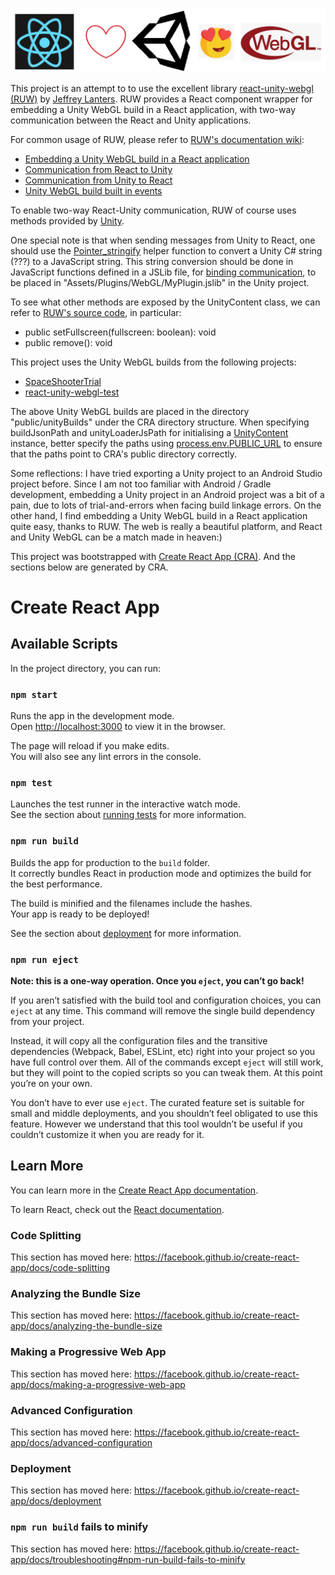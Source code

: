 ![Logo](https://raw.githubusercontent.com/ioio-creative/react-unity-webgl-trial/master/public/logos/react-unity-webgl.jpg)

This project is an attempt to to use the excellent library [react-unity-webgl (RUW)](https://github.com/elraccoone/react-unity-webgl) by [Jeffrey Lanters](https://github.com/jeffreylanters). RUW provides a React component wrapper for embedding a Unity WebGL build in a React application, with two-way communication between the React and Unity applications.

For common usage of RUW, please refer to [RUW's documentation wiki](https://github.com/elraccoone/react-unity-webgl/wiki):
* [Embedding a Unity WebGL build in a React application](https://github.com/elraccoone/react-unity-webgl/wiki/Quick-Start-Guide)
* [Communication from React to Unity](https://github.com/elraccoone/react-unity-webgl/wiki/Communication-from-React-to-Unity)
* [Communication from Unity to React](https://github.com/elraccoone/react-unity-webgl/wiki/Communication-from-Unity-to-React)
* [Unity WebGL build built in events](https://github.com/elraccoone/react-unity-webgl/wiki/Built-in-events)

To enable two-way React-Unity communication, RUW of course uses methods provided by [Unity](https://docs.unity3d.com/Manual/webgl-interactingwithbrowserscripting.html).

One special note is that when sending messages from Unity to React, one should use the [Pointer_stringify](https://forum.unity.com/threads/pointer_stringify-is-returning-garbled-text.481419/) helper function to convert a Unity C# string (???) to a JavaScript string. This string conversion should be done in JavaScript functions defined in a JSLib file, for [binding communication](https://github.com/elraccoone/react-unity-webgl/wiki/Communication-from-Unity-to-React), to be placed in "Assets/Plugins/WebGL/MyPlugin.jslib" in the Unity project.

To see what other methods are exposed by the UnityContent class, we can refer to [RUW's source code](https://github.com/elraccoone/react-unity-webgl/blob/master/source/UnityContent.ts), in particular:
* public setFullscreen(fullscreen: boolean): void
* public remove(): void

This project uses the Unity WebGL builds from the following projects:
* [SpaceShooterTrial](https://github.com/szewa-polyu/SpaceShooterTrial)
* [react-unity-webgl-test](https://github.com/jeffreylanters/react-unity-webgl-test)

The above Unity WebGL builds are placed in the directory "public/unityBuilds" under the CRA directory structure. When specifying buildJsonPath and unityLoaderJsPath for initialising a [UnityContent](https://github.com/elraccoone/react-unity-webgl/blob/master/source/UnityContent.ts) instance, better specify the paths using [process.env.PUBLIC_URL](https://create-react-app.dev/docs/using-the-public-folder) to ensure that the paths point to CRA's public directory correctly.

Some reflections: I have tried exporting a Unity project to an Android Studio project before. Since I am not too familiar with Android / Gradle development, embedding a Unity project in an Android project was a bit of a pain, due to lots of trial-and-errors when facing build linkage errors. On the other hand, I find embedding a Unity WebGL build in a React application quite easy, thanks to RUW. The web is really a beautiful platform, and React and Unity WebGL can be a match made in heaven:)

This project was bootstrapped with [Create React App (CRA)](https://github.com/facebook/create-react-app). And the sections below are generated by CRA.

# Create React App

## Available Scripts

In the project directory, you can run:

### `npm start`

Runs the app in the development mode.<br>
Open [http://localhost:3000](http://localhost:3000) to view it in the browser.

The page will reload if you make edits.<br>
You will also see any lint errors in the console.

### `npm test`

Launches the test runner in the interactive watch mode.<br>
See the section about [running tests](https://facebook.github.io/create-react-app/docs/running-tests) for more information.

### `npm run build`

Builds the app for production to the `build` folder.<br>
It correctly bundles React in production mode and optimizes the build for the best performance.

The build is minified and the filenames include the hashes.<br>
Your app is ready to be deployed!

See the section about [deployment](https://facebook.github.io/create-react-app/docs/deployment) for more information.

### `npm run eject`

**Note: this is a one-way operation. Once you `eject`, you can’t go back!**

If you aren’t satisfied with the build tool and configuration choices, you can `eject` at any time. This command will remove the single build dependency from your project.

Instead, it will copy all the configuration files and the transitive dependencies (Webpack, Babel, ESLint, etc) right into your project so you have full control over them. All of the commands except `eject` will still work, but they will point to the copied scripts so you can tweak them. At this point you’re on your own.

You don’t have to ever use `eject`. The curated feature set is suitable for small and middle deployments, and you shouldn’t feel obligated to use this feature. However we understand that this tool wouldn’t be useful if you couldn’t customize it when you are ready for it.

## Learn More

You can learn more in the [Create React App documentation](https://facebook.github.io/create-react-app/docs/getting-started).

To learn React, check out the [React documentation](https://reactjs.org/).

### Code Splitting

This section has moved here: https://facebook.github.io/create-react-app/docs/code-splitting

### Analyzing the Bundle Size

This section has moved here: https://facebook.github.io/create-react-app/docs/analyzing-the-bundle-size

### Making a Progressive Web App

This section has moved here: https://facebook.github.io/create-react-app/docs/making-a-progressive-web-app

### Advanced Configuration

This section has moved here: https://facebook.github.io/create-react-app/docs/advanced-configuration

### Deployment

This section has moved here: https://facebook.github.io/create-react-app/docs/deployment

### `npm run build` fails to minify

This section has moved here: https://facebook.github.io/create-react-app/docs/troubleshooting#npm-run-build-fails-to-minify
